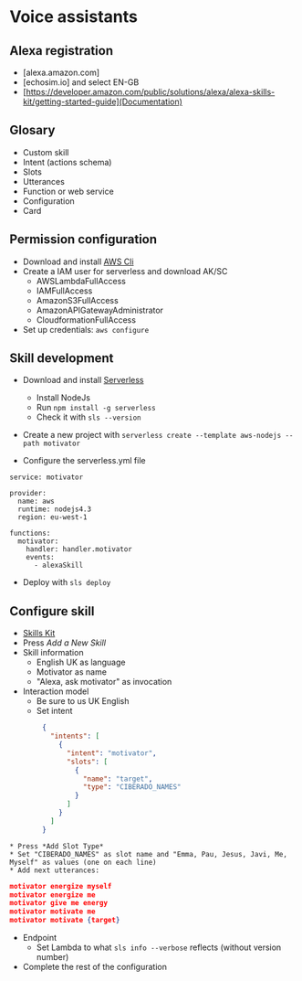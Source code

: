# Voice assistants

## Alexa registration

* [alexa.amazon.com]
* [echosim.io] and select EN-GB
* [https://developer.amazon.com/public/solutions/alexa/alexa-skills-kit/getting-started-guide](Documentation)

## Glosary

* Custom skill
* Intent (actions schema)
* Slots
* Utterances
* Function or web service
* Configuration
* Card

## Permission configuration

* Download and install [AWS Cli](http://docs.aws.amazon.com/cli/latest/userguide/installing.html)
* Create a IAM user for serverless  and download AK/SC
	* AWSLambdaFullAccess
	* IAMFullAccess
	* AmazonS3FullAccess
	* AmazonAPIGatewayAdministrator
	* CloudformationFullAccess
* Set up credentials: ```aws configure```

## Skill development

* Download and install [Serverless](https://serverless.com/framework/docs/providers/aws/guide/installation/)
	* Install NodeJs
	* Run `npm install -g serverless`
	* Check it with `sls --version`
	
* Create a new project with `serverless create --template aws-nodejs --path motivator`
* Configure the serverless.yml file
```
service: motivator

provider:
  name: aws
  runtime: nodejs4.3
  region: eu-west-1

functions:
  motivator:
    handler: handler.motivator
    events:
      - alexaSkill
```
* Deploy with ```sls deploy```	

## Configure skill

* [Skills Kit](https://developer.amazon.com/edw/home.html#/skills/list)
* Press *Add a New Skill*
* Skill information
	* English UK as language
	* Motivator as name
	* "Alexa, ask motivator" as invocation
* Interaction model
	* Be sure to us UK English
	* Set intent
``` json
		{
		  "intents": [
			{
			  "intent": "motivator",
			  "slots": [
				{
				  "name": "target",
				  "type": "CIBERADO_NAMES"
				}
			  ]
			}
		  ]
		}
```
	* Press *Add Slot Type*
	* Set "CIBERADO_NAMES" as slot name and "Emma, Pau, Jesus, Javi, Me, Myself" as values (one on each line)
	* Add next utterances:
``` json
motivator energize myself
motivator energize me
motivator give me energy
motivator motivate me
motivator motivate {target}
```

* Endpoint
	* Set Lambda to what ```sls info --verbose``` reflects (without version number)
* Complete the rest of the configuration


